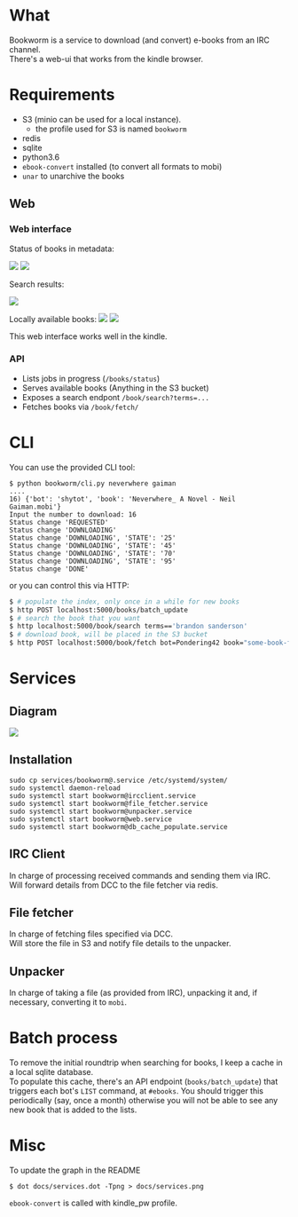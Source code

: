 # What

Bookworm is a service to download (and convert) e-books from an IRC channel.  
There's a web-ui that works from the kindle browser.  

# Requirements

* S3 (minio can be used for a local instance).
    * the profile used for S3 is named `bookworm`
* redis
* sqlite
* python3.6
* `ebook-convert` installed (to convert all formats to mobi)
* `unar` to unarchive the books

## Web

### Web interface

Status of books in metadata:

![](screenshots/status.png)
![](screenshots/kindle_status.png)

Search results:

![](screenshots/search_results.png)

Locally available books:
![](screenshots/available_books.png)
![](screenshots/kindle_available.png)

This web interface works well in the kindle.

### API

* Lists jobs in progress (`/books/status`)
* Serves available books (Anything in the S3 bucket)
* Exposes a search endpont `/book/search?terms=...`
* Fetches books via `/book/fetch/`


# CLI

You can use the provided CLI tool:

```
$ python bookworm/cli.py neverwhere gaiman
....
16) {'bot': 'shytot', 'book': 'Neverwhere_ A Novel - Neil Gaiman.mobi'}
Input the number to download: 16
Status change 'REQUESTED'
Status change 'DOWNLOADING'
Status change 'DOWNLOADING', 'STATE': '25'
Status change 'DOWNLOADING', 'STATE': '45'
Status change 'DOWNLOADING', 'STATE': '70'
Status change 'DOWNLOADING', 'STATE': '95'
Status change 'DONE'
```

or you can control this via HTTP:

```bash
$ # populate the index, only once in a while for new books
$ http POST localhost:5000/books/batch_update
$ # search the book that you want
$ http localhost:5000/book/search terms=='brandon sanderson'
$ # download book, will be placed in the S3 bucket
$ http POST localhost:5000/book/fetch bot=Pondering42 book="some-book-from the index"
```

# Services

## Diagram

![](docs/services.png)

## Installation

```
sudo cp services/bookworm@.service /etc/systemd/system/
sudo systemctl daemon-reload
sudo systemctl start bookworm@ircclient.service
sudo systemctl start bookworm@file_fetcher.service
sudo systemctl start bookworm@unpacker.service
sudo systemctl start bookworm@web.service
sudo systemctl start bookworm@db_cache_populate.service
```

## IRC Client
In charge of processing received commands and sending them via IRC.  
Will forward details from DCC to the file fetcher via redis.

## File fetcher
In charge of fetching files specified via DCC.  
Will store the file in S3 and notify file details to the unpacker.

## Unpacker
In charge of taking a file (as provided from IRC), unpacking it and, if necessary, converting it to `mobi`.

# Batch process

To remove the initial roundtrip when searching for books, I keep a cache in a
local sqlite database.  
To populate this cache, there's an API endpoint (`books/batch_update`) that triggers each bot's `LIST` command, at `#ebooks`.
You should trigger this periodically (say, once a month) otherwise you will not be able to see any new book that is added to the lists.


# Misc

To update the graph in the README
```
$ dot docs/services.dot -Tpng > docs/services.png
```

`ebook-convert` is called with kindle\_pw profile.
